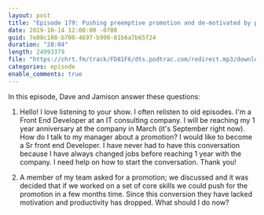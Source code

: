 ```yaml
---
layout: post
title: "Episode 179: Pushing preemptive promotion and de-motivated by promotion"
date: 2019-10-14 12:00:00 -0700
guid: 7e08c108-b700-4697-b990-01b6a7b65f24
duration: "28:04"
length: 24993379
file: "https://chrt.fm/track/FD81F6/dts.podtrac.com/redirect.mp3/download.softskills.audio/sse-179.mp3"
categories: episode
enable_comments: true
---
```


In this episode, Dave and Jamison answer these questions:

1. Hello! I love listening to your show. I often relisten to old episodes. I'm a Front End Developer at an IT consulting company. I will be reaching my 1 year anniversary at the company in March (it's September right now). How do I talk to my manager about a promotion? I would like to become a Sr front end Developer. I have never had to have this conversation because I have always changed jobs before reaching 1 year with the company. I need help on how to start the conversation. Thank you!


2. A member of my team asked for a promotion; we discussed and it was decided that if we worked on a set of core skills we could push for the promotion in a few months time. Since this conversion they have lacked motivation and productivity has dropped. What should I do now?
